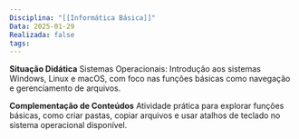 ```yaml
---
Disciplina: "[[Informática Básica]]"
Data: 2025-01-29
Realizada: false
tags:
---
```


**Situação Didática**
Sistemas Operacionais: Introdução aos sistemas Windows, Linux e macOS, com foco nas funções básicas como navegação e gerenciamento de arquivos.

**Complementação de Conteúdos**
Atividade prática para explorar funções básicas, como criar pastas, copiar arquivos e usar atalhos de teclado no sistema operacional disponível.